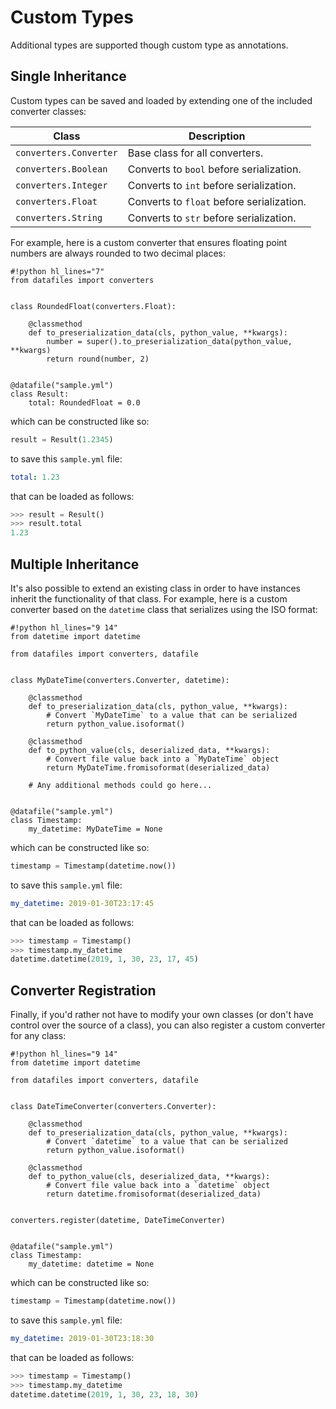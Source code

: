 <h1>Custom Types</h1>

Additional types are supported though custom type as annotations.

## Single Inheritance

Custom types can be saved and loaded by extending one of the included converter classes:

| Class | Description |
| --- | --- |
| `converters.Converter` | Base class for all converters. |
| `converters.Boolean` | Converts to `bool` before serialization. |
| `converters.Integer` | Converts to `int` before serialization. |
| `converters.Float` | Converts to `float` before serialization. |
| `converters.String` | Converts to `str` before serialization. |

For example, here is a custom converter that ensures floating point numbers are always rounded to two decimal places:

```
#!python hl_lines="7"
from datafiles import converters


class RoundedFloat(converters.Float):

    @classmethod
    def to_preserialization_data(cls, python_value, **kwargs):
        number = super().to_preserialization_data(python_value, **kwargs)
        return round(number, 2)


@datafile("sample.yml")
class Result:
    total: RoundedFloat = 0.0
```

which can be constructed like so:

```python
result = Result(1.2345)
```

to save this `sample.yml` file:

```yaml
total: 1.23
```

that can be loaded as follows:

```python
>>> result = Result()
>>> result.total
1.23
```

## Multiple Inheritance

It's also possible to extend an existing class in order to have instances inherit the functionality of that class. For example, here is a custom converter based on the `datetime` class that serializes using the ISO format:

```
#!python hl_lines="9 14"
from datetime import datetime

from datafiles import converters, datafile


class MyDateTime(converters.Converter, datetime):

    @classmethod
    def to_preserialization_data(cls, python_value, **kwargs):
        # Convert `MyDateTime` to a value that can be serialized
        return python_value.isoformat()

    @classmethod
    def to_python_value(cls, deserialized_data, **kwargs):
        # Convert file value back into a `MyDateTime` object
        return MyDateTime.fromisoformat(deserialized_data)

    # Any additional methods could go here...


@datafile("sample.yml")
class Timestamp:
    my_datetime: MyDateTime = None
```

which can be constructed like so:

```python
timestamp = Timestamp(datetime.now())
```

to save this `sample.yml` file:

```yaml
my_datetime: 2019-01-30T23:17:45
```

that can be loaded as follows:

```python
>>> timestamp = Timestamp()
>>> timestamp.my_datetime
datetime.datetime(2019, 1, 30, 23, 17, 45)
```

## Converter Registration

Finally, if you'd rather not have to modify your own classes (or don't have control over the source of a class), you can also register a custom converter for any class:

```
#!python hl_lines="9 14"
from datetime import datetime

from datafiles import converters, datafile


class DateTimeConverter(converters.Converter):

    @classmethod
    def to_preserialization_data(cls, python_value, **kwargs):
        # Convert `datetime` to a value that can be serialized
        return python_value.isoformat()

    @classmethod
    def to_python_value(cls, deserialized_data, **kwargs):
        # Convert file value back into a `datetime` object
        return datetime.fromisoformat(deserialized_data)


converters.register(datetime, DateTimeConverter)


@datafile("sample.yml")
class Timestamp:
    my_datetime: datetime = None
```

which can be constructed like so:

```python
timestamp = Timestamp(datetime.now())
```

to save this `sample.yml` file:

```yaml
my_datetime: 2019-01-30T23:18:30
```

that can be loaded as follows:

```python
>>> timestamp = Timestamp()
>>> timestamp.my_datetime
datetime.datetime(2019, 1, 30, 23, 18, 30)
```
